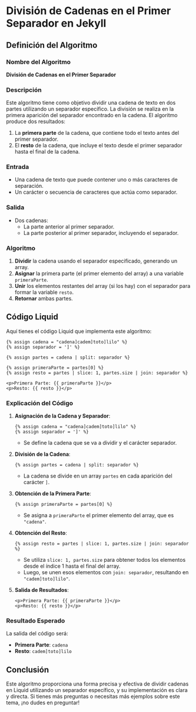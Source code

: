 # División de Cadenas en el Primer Separador en Jekyll

## Definición del Algoritmo

### Nombre del Algoritmo
**División de Cadenas en el Primer Separador**

### Descripción
Este algoritmo tiene como objetivo dividir una cadena de texto en dos partes utilizando un separador específico. La división se realiza en la primera aparición del separador encontrado en la cadena. El algoritmo produce dos resultados:
1. La **primera parte** de la cadena, que contiene todo el texto antes del primer separador.
2. El **resto** de la cadena, que incluye el texto desde el primer separador hasta el final de la cadena.

### Entrada
- Una cadena de texto que puede contener uno o más caracteres de separación.
- Un carácter o secuencia de caracteres que actúa como separador.

### Salida
- Dos cadenas: 
  - La parte anterior al primer separador.
  - La parte posterior al primer separador, incluyendo el separador.

### Algoritmo
1. **Dividir** la cadena usando el separador especificado, generando un array.
2. **Asignar** la primera parte (el primer elemento del array) a una variable `primeraParte`.
3. **Unir** los elementos restantes del array (si los hay) con el separador para formar la variable `resto`.
4. **Retornar** ambas partes.

## Código Liquid

Aquí tienes el código Liquid que implementa este algoritmo:

```liquid
{% assign cadena = "cadena]cadem]toto]lilo" %}
{% assign separador = ']' %}

{% assign partes = cadena | split: separador %}

{% assign primeraParte = partes[0] %}
{% assign resto = partes | slice: 1, partes.size | join: separador %}

<p>Primera Parte: {{ primeraParte }}</p>
<p>Resto: {{ resto }}</p>
```

### Explicación del Código

1. **Asignación de la Cadena y Separador**:
   ```liquid
   {% assign cadena = "cadena]cadem]toto]lilo" %}
   {% assign separador = ']' %}
   ```
   - Se define la cadena que se va a dividir y el carácter separador.

2. **División de la Cadena**:
   ```liquid
   {% assign partes = cadena | split: separador %}
   ```
   - La cadena se divide en un array `partes` en cada aparición del carácter `]`.

3. **Obtención de la Primera Parte**:
   ```liquid
   {% assign primeraParte = partes[0] %}
   ```
   - Se asigna a `primeraParte` el primer elemento del array, que es `"cadena"`.

4. **Obtención del Resto**:
   ```liquid
   {% assign resto = partes | slice: 1, partes.size | join: separador %}
   ```
   - Se utiliza `slice: 1, partes.size` para obtener todos los elementos desde el índice 1 hasta el final del array.
   - Luego, se unen esos elementos con `join: separador`, resultando en `"cadem]toto]lilo"`.

5. **Salida de Resultados**:
   ```liquid
   <p>Primera Parte: {{ primeraParte }}</p>
   <p>Resto: {{ resto }}</p>
   ```

### Resultado Esperado

La salida del código será:

- **Primera Parte**: `cadena`
- **Resto**: `cadem]toto]lilo`

## Conclusión

Este algoritmo proporciona una forma precisa y efectiva de dividir cadenas en Liquid utilizando un separador específico, y su implementación es clara y directa. Si tienes más preguntas o necesitas más ejemplos sobre este tema, ¡no dudes en preguntar!